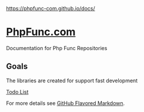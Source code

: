 https://phpfunc-com.github.io/docs/

# [PhpFunc.com](https://docs.PhpFunc.com)
Documentation for Php Func Repositories

## Goals
The libraries are created for support fast development


[Todo List](TODO.md)

For more details see [GitHub Flavored Markdown](https://guides.github.com/features/mastering-markdown/).
